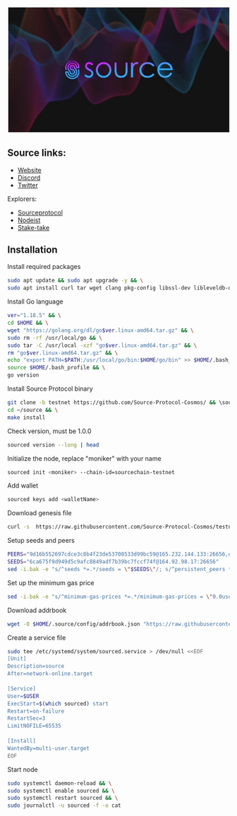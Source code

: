 ![source](source.jpg)

## Source links:

- [Website](https://www.sourceprotocol.io/)
- [Discord](https://discord.gg/T8H35WAWAZ)
- [Twitter](https://twitter.com/sourceprotocol_)

Explorers:
- [Sourceprotocol](https://explorer.testnet.sourceprotocol.io/source)
- [Nodeist](https://exp.nodeist.net/Source/staking)
- [Stake-take](https://explorer.stake-take.com/source/)

## Installation

Install required packages

```bash
sudo apt update && sudo apt upgrade -y && \
sudo apt install curl tar wget clang pkg-config libssl-dev libleveldb-dev jq build-essential git make ncdu htop screen unzip bc fail2ban htop -y
```

Install Go language

```bash
ver="1.18.5" && \
cd $HOME && \
wget "https://golang.org/dl/go$ver.linux-amd64.tar.gz" && \
sudo rm -rf /usr/local/go && \
sudo tar -C /usr/local -xzf "go$ver.linux-amd64.tar.gz" && \
rm "go$ver.linux-amd64.tar.gz" && \
echo "export PATH=$PATH:/usr/local/go/bin:$HOME/go/bin" >> $HOME/.bash_profile && \
source $HOME/.bash_profile && \
go version
```
Install Source Protocol binary

```bash
git clone -b testnet https://github.com/Source-Protocol-Cosmos/ && \source.git
cd ~/source && \
make install
```

Check version, must be 1.0.0

```bash
sourced version --long | head
```

Initialize the node, replace "moniker" with your name

```bash
sourced init <moniker> --chain-id=sourcechain-testnet
```

Add wallet

```bash
sourced keys add <walletName>
```

Download genesis file

```bash
curl -s  https://raw.githubusercontent.com/Source-Protocol-Cosmos/testnets/master/sourcechain-testnet/genesis.json > ~/.source/config/genesis.json
```

Setup seeds and peers

```bash
PEERS="9d16b552697cdce3c8b4f23de53708533d99bc59@165.232.144.133:26656,d565dd0cb92fa4b830662eb8babe1dcdc340c321@44.234.26.62:26656,2dbc3e6d52e5eb9357aec5cf493718f6078ffaad@144.76.224.246:36656"
SEEDS="6ca675f9d949d5c9afc8849adf7b39bc7fccf74f@164.92.98.17:26656"
sed -i.bak -e "s/^seeds *=.*/seeds = \"$SEEDS\"/; s/^persistent_peers *=.*/persistent_peers = \"$PEERS\"/" $HOME/.source/config/config.toml
```
Set up the minimum gas price

```bash
sed -i.bak -e "s/^minimum-gas-prices *=.*/minimum-gas-prices = \"0.0usource\"/;" ~/.source/config/app.toml
```

Download addrbook

```bash
wget -O $HOME/.source/config/addrbook.json "https://raw.githubusercontent.com/obajay/nodes-Guides/main/Source/addrbook.json"
```
Create a service file

```bash
sudo tee /etc/systemd/system/sourced.service > /dev/null <<EOF
[Unit]
Description=source
After=network-online.target

[Service]
User=$USER
ExecStart=$(which sourced) start
Restart=on-failure
RestartSec=3
LimitNOFILE=65535

[Install]
WantedBy=multi-user.target
EOF
```

Start node

```bash
sudo systemctl daemon-reload && \
sudo systemctl enable sourced && \
sudo systemctl restart sourced && \
sudo journalctl -u sourced -f -o cat
```









